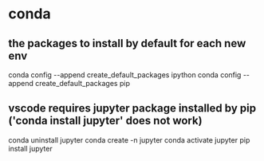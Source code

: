 # conda

## the packages to install by default for each new env 
conda config --append create_default_packages  ipython
conda config --append create_default_packages  pip

## vscode requires jupyter package installed by pip ('conda install jupyter' does not work)
conda uninstall jupyter
conda create -n jupyter
conda activate jupyter
pip install jupyter

